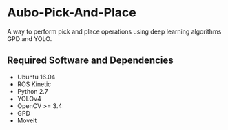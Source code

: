 # Aubo-Pick-And-Place

A way to perform pick and place operations using deep learning algorithms GPD and YOLO. 


## Required Software and Dependencies

- Ubuntu 16.04
- ROS Kinetic
- Python 2.7
- YOLOv4
- OpenCV >= 3.4
- GPD 
- Moveit



